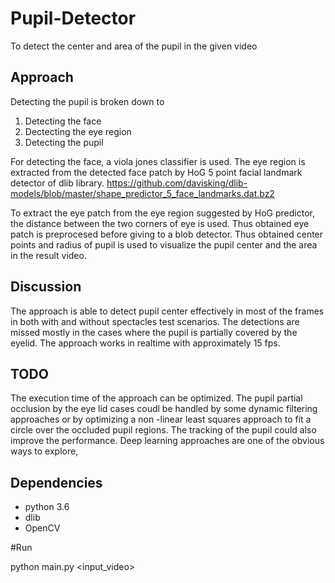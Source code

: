 # Pupil-Detector
To detect the center and area of the pupil in the given video

## Approach

Detecting the pupil is broken down to
1. Detecting the face
2. Dectecting the eye region
3. Detecting the pupil

For detecting the face, a viola jones classifier is used. The eye region is extracted from the detected face patch by HoG 5 point facial landmark detector of dlib library. https://github.com/davisking/dlib-models/blob/master/shape_predictor_5_face_landmarks.dat.bz2

To extract the eye patch from the eye region suggested by HoG predictor, the distance between the two corners of eye is used. Thus obtained eye patch is preprocesed before giving to a blob detector. Thus obtained center points and radius of pupil is used to visualize the pupil center and the area in the result video.

## Discussion

The approach is able to detect pupil center effectively in most of the frames in both with and without spectacles test scenarios. 
The detections are missed mostly in the cases where the pupil is partially covered by the eyelid. The approach works in realtime with approximately 15 fps.

## TODO

The execution time of the approach can be optimized. The pupil partial occlusion by the eye lid cases coudl be handled by some dynamic filtering approaches or by optimizing a non -linear least squares approach to fit a circle over the occluded pupil regions. The tracking of the pupil could also improve the performance. Deep learning approaches are one of the obvious ways to explore,


## Dependencies

* python 3.6
* dlib
* OpenCV

#Run

python main.py <input_video>


